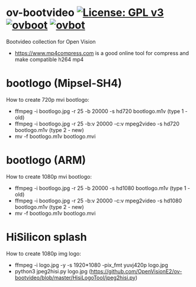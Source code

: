 ov-bootvideo [![License: GPL v3](https://img.shields.io/badge/License-GPLv3-blue.svg)](https://www.gnu.org/licenses/gpl-3.0) [![ovboot](https://github.com/OpenVisionE2/ov-bootvideo/actions/workflows/ovboot.yml/badge.svg)](https://github.com/OpenVisionE2/ov-bootvideo/actions/workflows/ovboot.yml) [![ovbot](https://github.com/OpenVisionE2/ov-bootvideo/actions/workflows/ovbot.yml/badge.svg)](https://github.com/OpenVisionE2/ov-bootvideo/actions/workflows/ovbot.yml)
============
Bootvideo collection for Open Vision
* https://www.mp4compress.com is a good online tool for compress and make compatible h264 mp4

# bootlogo (Mipsel-SH4)

How to create 720p mvi bootlogo:
* ffmpeg -i bootlogo.jpg -r 25 -b 20000 -s hd720 bootlogo.m1v (type 1 - old)
* ffmpeg -i bootlogo.jpg -r 25 -b:v 20000 -c:v mpeg2video -s hd720 bootlogo.m1v (type 2 - new)
* mv -f bootlogo.m1v bootlogo.mvi

# bootlogo (ARM)

How to create 1080p mvi bootlogo:
* ffmpeg -i bootlogo.jpg -r 25 -b 20000 -s hd1080 bootlogo.m1v (type 1 - old)
* ffmpeg -i bootlogo.jpg -r 25 -b:v 20000 -c:v mpeg2video -s hd1080 bootlogo.m1v (type 2 - new)
* mv -f bootlogo.m1v bootlogo.mvi

# HiSilicon splash

How to create 1080p img logo:
* ffmpeg -i logo.jpg -y -s 1920*1080 -pix_fmt yuvj420p logo.jpg
* python3 jpeg2hisi.py logo.jpg (https://github.com/OpenVisionE2/ov-bootvideo/blob/master/HisiLogoTool/jpeg2hisi.py)
